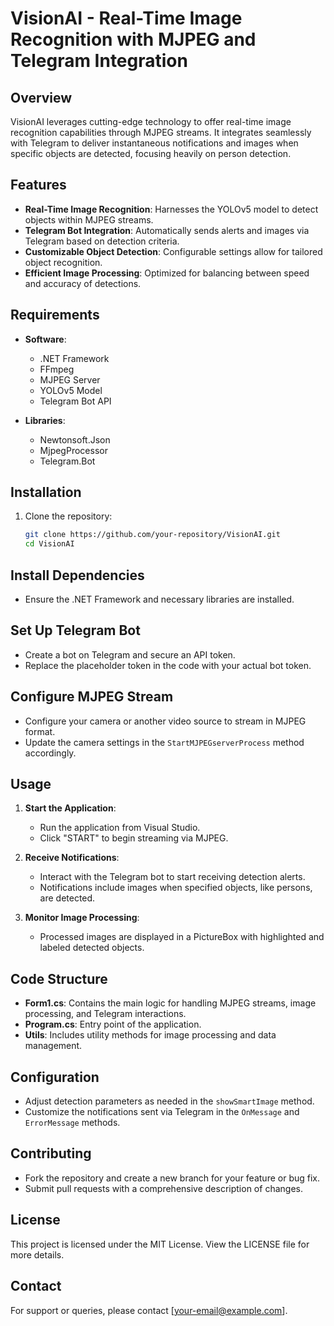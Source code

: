# VisionAI - Real-Time Image Recognition with MJPEG and Telegram Integration

## Overview

VisionAI leverages cutting-edge technology to offer real-time image recognition capabilities through MJPEG streams. It integrates seamlessly with Telegram to deliver instantaneous notifications and images when specific objects are detected, focusing heavily on person detection.

## Features

- **Real-Time Image Recognition**: Harnesses the YOLOv5 model to detect objects within MJPEG streams.
- **Telegram Bot Integration**: Automatically sends alerts and images via Telegram based on detection criteria.
- **Customizable Object Detection**: Configurable settings allow for tailored object recognition.
- **Efficient Image Processing**: Optimized for balancing between speed and accuracy of detections.

## Requirements

- **Software**:
  - .NET Framework
  - FFmpeg
  - MJPEG Server
  - YOLOv5 Model
  - Telegram Bot API

- **Libraries**:
  - Newtonsoft.Json
  - MjpegProcessor
  - Telegram.Bot

## Installation

1. Clone the repository:
   ```bash
   git clone https://github.com/your-repository/VisionAI.git
   cd VisionAI

## Install Dependencies

- Ensure the .NET Framework and necessary libraries are installed.

## Set Up Telegram Bot

- Create a bot on Telegram and secure an API token.
- Replace the placeholder token in the code with your actual bot token.

## Configure MJPEG Stream

- Configure your camera or another video source to stream in MJPEG format.
- Update the camera settings in the `StartMJPEGserverProcess` method accordingly.

## Usage

1. **Start the Application**:
   - Run the application from Visual Studio.
   - Click "START" to begin streaming via MJPEG.

2. **Receive Notifications**:
   - Interact with the Telegram bot to start receiving detection alerts.
   - Notifications include images when specified objects, like persons, are detected.

3. **Monitor Image Processing**:
   - Processed images are displayed in a PictureBox with highlighted and labeled detected objects.

## Code Structure

- **Form1.cs**: Contains the main logic for handling MJPEG streams, image processing, and Telegram interactions.
- **Program.cs**: Entry point of the application.
- **Utils**: Includes utility methods for image processing and data management.

## Configuration

- Adjust detection parameters as needed in the `showSmartImage` method.
- Customize the notifications sent via Telegram in the `OnMessage` and `ErrorMessage` methods.

## Contributing

- Fork the repository and create a new branch for your feature or bug fix.
- Submit pull requests with a comprehensive description of changes.

## License

This project is licensed under the MIT License. View the LICENSE file for more details.

## Contact

For support or queries, please contact [your-email@example.com].
